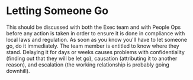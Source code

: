# Letting Someone Go

This should be discussed with both the Exec team and with People Ops before any action is taken in order to ensure it is done in compliance with local laws and regulation. As soon as you know you'll have to let someone go, do it immediately. The team member is entitled to know where they stand. Delaying it for days or weeks causes problems with confidentiality \(finding out that they will be let go\), causation \(attributing it to another reason\), and escalation \(the working relationship is probably going downhill\).


